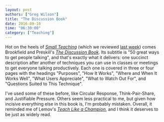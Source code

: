 ```yaml
---
layout: post
authors: ["Greg Wilson"]
title: "The Discussion Book"
date: 2016-09-10
time: "06:30:00"
category: ["Teaching"]
---
```


Hot on the heels of *[Small Teaching](https://www.amazon.com/Small-Teaching-Everyday-Lessons-Learning/dp/1118944496/)*
(which we reviewed [last week]({{site.url}}/blog/2016/09/small-teaching.html))
comes Brookfield and Preskill's *[The Discussion Book](https://www.amazon.com/Discussion-Book-Great-People-Talking/dp/1119049717/)*.
Its subtitle is "50 great ways to get people talking",
and that's exactly what it delivers:
one succinct description after another of techniques you can use in classes or meetings
to get everyone talking productively.
Each one is covered in three or four pages with the headings
"Purposes", "How It Works", "Where and When It Works Well",
"What Users Appreciate", "What to Watch Out For",
and "Questions Suited to This Technique".

I've used some of these before,
like Circular Response, Think-Pair-Share, and Justifiable Pressure.
Others seem less practical to me,
but given how incisive everything else in this book is,
I'm probably mistaken.
Overall,
it reminded me of Lemov's *[Teach Like a Champion](https://www.amazon.com/Teach-Like-Champion-2-0-Techniques/dp/1118901851/)*,
and I think it deserves to be just as widely read.
